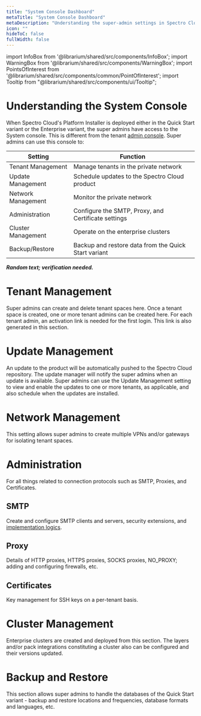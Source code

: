 ```yaml
---
title: "System Console Dashboard"
metaTitle: "System Console Dashboard"
metaDescription: "Understanding the super-admin settings in Spectro Cloud's Enterprise (on-premise) variant."
icon: ""
hideToC: false
fullWidth: false
---
```


import InfoBox from '@librarium/shared/src/components/InfoBox';
import WarningBox from '@librarium/shared/src/components/WarningBox';
import PointsOfInterest from '@librarium/shared/src/components/common/PointOfInterest';
import Tooltip from "@librarium/shared/src/components/ui/Tooltip";

# Understanding the System Console

When Spectro Cloud's Platform Installer is deployed either in the Quick Start variant or the Enterprise variant, the super admins have access to the System console. This is different from the tenant [admin console](/getting-started/#admindashboard). Super admins can use this console to:

| Setting | Function |
| --- | --- |
| Tenant Management | Manage tenants in the private network |
| Update Management | Schedule updates to the Spectro Cloud product |
| Network Management | Monitor the private network |
| Administration | Configure the SMTP, Proxy, and Certificate settings |
| Cluster Management | Operate on the enterprise clusters |
| Backup/Restore | Backup and restore data from the Quick Start variant |

***Random text; verification needed.***

# Tenant Management

Super admins can create and delete tenant spaces here. Once a tenant space is created, one or more tenant admins can be created here. For each tenant admin, an activation link is needed for the first login. This link is also generated in this section.

# Update Management

An update to the product will be automatically pushed to the Spectro Cloud repository. The update manager will notify the super admins when an update is available. Super admins can use the Update Management setting to view and enable the updates to one or more tenants, as applicable, and also schedule when the updates are installed.

# Network Management

This setting allows super admins to create multiple VPNs and/or gateways for isolating tenant spaces.

# Administration

For all things related to connection protocols such as SMTP, Proxies, and Certificates.

## SMTP

Create and configure SMTP clients and servers, security extensions, and [implementation logics](https://docs.nginx.com/nginx/admin-guide/mail-proxy/mail-proxy/).

## Proxy

Details of HTTP proxies, HTTPS proxies, SOCKS proxies, NO_PROXY; adding and configuring firewalls, etc.

## Certificates

Key management for SSH keys on a per-tenant basis.

# Cluster Management

Enterprise clusters are created and deployed from this section. The layers and/or pack integrations constituting a cluster also can be configured and their versions updated.

# Backup and Restore

This section allows super admins to handle the databases of the Quick Start variant - backup and restore locations and frequencies, database formats and languages, etc.
